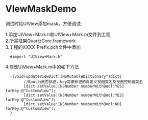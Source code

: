 VIewMaskDemo
============

调试时给UIView添加mask，方便调试;   

1.添加UIView+Mark.h和UIView+Mark.m文件到工程   
2.所需框架QuartzCore.framework   
3.工程的XXXX-Prefix.pch文件中添加  

      #import "UIView+Mark.h"    
4.修改UIView+Mark.m中的如下方法   

      -(void)updateViewDict:(NSMutableDictionary*)dict{
            //Bool为是否标记，key需要标记的自定义视图类名及视图控制器类名   
            [dict setValue:[NSNumber numberWithBool:YES] forKey:@"CustomView"];
            [dict setValue:[NSNumber numberWithBool:YES] forKey:@"CustomView"];
            [dict setValue:[NSNumber numberWithBool:NO] forKey:@"CustomView"];
      }


